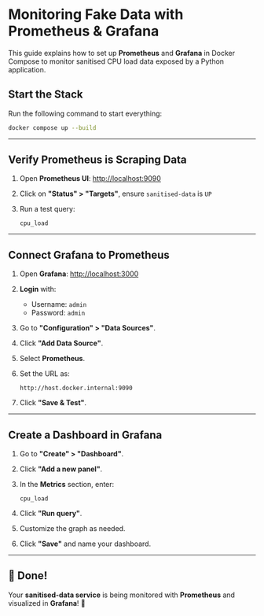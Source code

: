 # **Monitoring Fake Data with Prometheus & Grafana**

This guide explains how to set up **Prometheus** and **Grafana** in Docker Compose to monitor sanitised CPU load data exposed by a Python application.


## **Start the Stack**
Run the following command to start everything:

```bash
docker compose up --build
```

---

## **Verify Prometheus is Scraping Data**
1. Open **Prometheus UI**: [http://localhost:9090](http://localhost:9090)
2. Click on **"Status" > "Targets"**, ensure `sanitised-data` is `UP`
3. Run a test query:

   ```promql
   cpu_load
   ```

---

## **Connect Grafana to Prometheus**
1. Open **Grafana**: [http://localhost:3000](http://localhost:3000)
2. **Login** with:
   - Username: `admin`
   - Password: `admin`
3. Go to **"Configuration" > "Data Sources"**.
4. Click **"Add Data Source"**.
5. Select **Prometheus**.
6. Set the URL as:

   ```
   http://host.docker.internal:9090
   ```

7. Click **"Save & Test"**.

---

## **Create a Dashboard in Grafana**
1. Go to **"Create" > "Dashboard"**.
2. Click **"Add a new panel"**.
3. In the **Metrics** section, enter:

   ```promql
   cpu_load
   ```

4. Click **"Run query"**.
5. Customize the graph as needed.
6. Click **"Save"** and name your dashboard.

---

## **🎉 Done!**
Your **sanitised-data service** is being monitored with **Prometheus** and visualized in **Grafana**! 🚀

